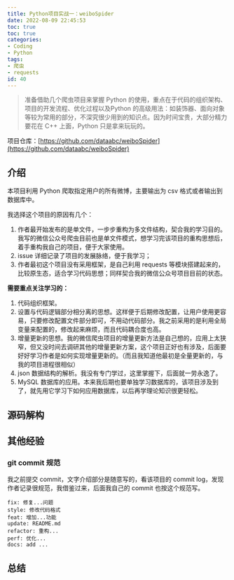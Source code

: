 ```yaml
---
title: Python项目实战一：weiboSpider
date: 2022-08-09 22:45:53
toc: true
toc: true
categories:
- Coding
- Python
tags:
- 爬虫
- requests
id: 40
---
```


> 准备借助几个爬虫项目来掌握 Python 的使用，重点在于代码的组织架构、项目的开发流程、优化过程以及Python 的高级用法：如装饰器、面向对象等较为常用的部分，不深究很少用到的知识点。因为时间宝贵，大部分精力要花在 C++ 上面，Python 只是拿来玩玩的。

项目仓库：[https://github.com/dataabc/weiboSpider](https://github.com/dataabc/weiboSpider)

## 介绍

本项目利用 Python 爬取指定用户的所有微博，主要输出为 csv 格式或者输出到数据库中。

我选择这个项目的原因有几个：

1. 作者最开始发布的是单文件，一步步重构为多文件结构，契合我的学习目的。我写的微信公众号爬虫目前也是单文件模式，想学习完该项目的重构思想后，着手重构我自己的项目，便于大家使用。
2. issue 详细记录了项目的发展脉络，便于我学习；
3. 作者最初这个项目没有采用框架，是自己利用 requests 等模块搭建起来的，比较原生态，适合学习代码思想；同样契合我的微信公众号项目目前的状态。

<!--more-->

**需要重点关注学习的：**

1. 代码组织框架。
2. 设置与代码逻辑部分相分离的思想。这样便于后期修改配置，让用户使用更容易，只要修改配置文件部分即可，不用动代码部分。我之前采用的是利用全局变量来配置的，修改起来麻烦，而且代码耦合度也高。
3. 增量更新的思想。我的微信爬虫项目的增量更新方法是自己想的，应用上太狭窄，但又没时间去调研其他的增量更新方案，这个项目正好也有涉及，后面要好好学习作者是如何实现增量更新的。（而且我知道他最初是全量更新的，与我的项目进程很相似）
4. json 数据结构的解析。我没有专门学过，这里掌握下，后面就一劳永逸了。
5. MySQL 数据库的应用。本来我后期也要单独学习数据库的，该项目涉及到了，就先用它学习下如何应用数据库，以后再学理论知识很更轻松。

## 源码解构






## 其他经验

### git commit 规范

我之前提交 commit，文字介绍部分是随意写的，看该项目的 commit log，发现作者记录很规范，我借鉴过来，后面我自己的 commit 也按这个规范写。

```
fix: 修复...问题
style: 修改代码格式
feat: 增加...功能
update: README.md
refactor: 重构...
perf: 优化...
docs: add ...
```

## 总结